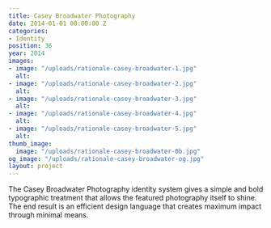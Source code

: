 ```yaml
---
title: Casey Broadwater Photography
date: 2014-01-01 00:00:00 Z
categories:
- Identity
position: 36
year: 2014
images:
- image: "/uploads/rationale-casey-broadwater-1.jpg"
  alt: 
- image: "/uploads/rationale-casey-broadwater-2.jpg"
  alt: 
- image: "/uploads/rationale-casey-broadwater-3.jpg"
  alt: 
- image: "/uploads/rationale-casey-broadwater-4.jpg"
  alt: 
- image: "/uploads/rationale-casey-broadwater-5.jpg"
  alt: 
thumb_image:
  image: "/uploads/rationale-casey-broadwater-0b.jpg"
og_image: "/uploads/rationale-casey-broadwater-og.jpg"
layout: project
---
```


The Casey Broadwater Photography identity system gives a simple and bold typographic treatment that allows the featured photography itself to shine. The end result is an efficient design language that creates maximum impact through minimal means.
